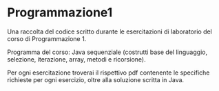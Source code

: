 # Programmazione1

Una raccolta del codice scritto durante le esercitazioni di laboratorio del corso di Programmazione 1.

Programma del corso: Java sequenziale (costrutti base del linguaggio, selezione, iterazione, array, metodi e ricorsione).

Per ogni esercitazione troverai il rispettivo pdf contenente le specifiche richieste per ogni esercizio, oltre alla soluzione scritta in Java.
